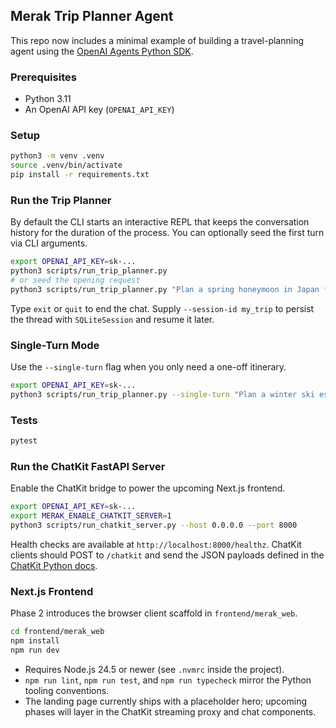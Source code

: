 ## Merak Trip Planner Agent

This repo now includes a minimal example of building a travel-planning agent using the [OpenAI Agents Python SDK](https://openai.github.io/openai-agents-python/).

### Prerequisites
- Python 3.11
- An OpenAI API key (`OPENAI_API_KEY`)

### Setup
```bash
python3 -m venv .venv
source .venv/bin/activate
pip install -r requirements.txt
```

### Run the Trip Planner
By default the CLI starts an interactive REPL that keeps the conversation history for the duration of the process. You can optionally seed the first turn via CLI arguments.

```bash
export OPENAI_API_KEY=sk-...
python3 scripts/run_trip_planner.py
# or seed the opening request
python3 scripts/run_trip_planner.py "Plan a spring honeymoon in Japan focused on culture and food."
```

Type `exit` or `quit` to end the chat. Supply `--session-id my_trip` to persist the thread with `SQLiteSession` and resume it later.

### Single-Turn Mode
Use the `--single-turn` flag when you only need a one-off itinerary.

```bash
export OPENAI_API_KEY=sk-...
python3 scripts/run_trip_planner.py --single-turn "Plan a winter ski escape in the Alps."
```

### Tests
```bash
pytest
```

### Run the ChatKit FastAPI Server
Enable the ChatKit bridge to power the upcoming Next.js frontend.

```bash
export OPENAI_API_KEY=sk-...
export MERAK_ENABLE_CHATKIT_SERVER=1
python3 scripts/run_chatkit_server.py --host 0.0.0.0 --port 8000
```

Health checks are available at `http://localhost:8000/healthz`. ChatKit clients should POST to
`/chatkit` and send the JSON payloads defined in the [ChatKit Python docs](https://openai.github.io/chatkit-python/server).

### Next.js Frontend
Phase 2 introduces the browser client scaffold in `frontend/merak_web`.

```bash
cd frontend/merak_web
npm install
npm run dev
```

- Requires Node.js 24.5 or newer (see `.nvmrc` inside the project).
- `npm run lint`, `npm run test`, and `npm run typecheck` mirror the Python tooling conventions.
- The landing page currently ships with a placeholder hero; upcoming phases will layer in the ChatKit streaming proxy and chat components.
